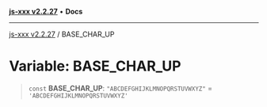 [**js-xxx v2.2.27**](../README.md) • **Docs**

***

[js-xxx v2.2.27](../README.md) / BASE\_CHAR\_UP

# Variable: BASE\_CHAR\_UP

> `const` **BASE\_CHAR\_UP**: `"ABCDEFGHIJKLMNOPQRSTUVWXYZ"` = `'ABCDEFGHIJKLMNOPQRSTUVWXYZ'`
